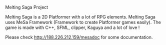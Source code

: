 Melting Saga Project

Melting Saga is a 2D Platformer with a lot of RPG elements.
Melting Saga uses MeSa Framework (Framework to create Platformer games easily).
The game is made with C++, SFML, clipper, Kaguya and a lot of love !

Please check http://188.226.212.159/mesadoc for some documentation.
